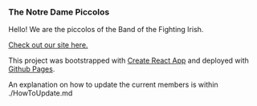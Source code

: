 ### The Notre Dame Piccolos

Hello! We are the piccolos of the Band of the Fighting Irish.

[Check out our site here.](https://ndpiccolos.github.io/piccs/)

This project was bootstrapped with [Create React App](https://github.com/facebook/create-react-app) and deployed with
[Github Pages](https://pages.github.com/).

An explanation on how to update the current members is within ./HowToUpdate.md